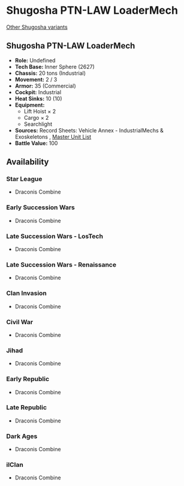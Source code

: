 # Shugosha PTN-LAW LoaderMech 

[Other Shugosha variants](../shugosha.md) 

## Shugosha PTN-LAW LoaderMech 

- **Role:** Undefined 
- **Tech Base:** Inner Sphere (2627) 
- **Chassis:** 20 tons (Industrial) 
- **Movement:** 2 / 3 
- **Armor:** 35 (Commercial) 
- **Cockpit:** Industrial 
- **Heat Sinks:** 10 (10) 
- **Equipment:** 
  - Lift Hoist × 2 
  - Cargo × 2 
  - Searchlight 
- **Sources:** Record Sheets: Vehicle Annex - IndustrialMechs & Exoskeletons , [Master Unit List](http://masterunitlist.info/Unit/Details/7157) 
- **Battle Value:** 100 

## Availability 

### Star League 

- Draconis Combine 

### Early Succession Wars 

- Draconis Combine 

### Late Succession Wars - LosTech 

- Draconis Combine 

### Late Succession Wars - Renaissance 

- Draconis Combine 

### Clan Invasion 

- Draconis Combine 

### Civil War 

- Draconis Combine 

### Jihad 

- Draconis Combine 

### Early Republic 

- Draconis Combine 

### Late Republic 

- Draconis Combine 

### Dark Ages 

- Draconis Combine 

### ilClan 

- Draconis Combine 

